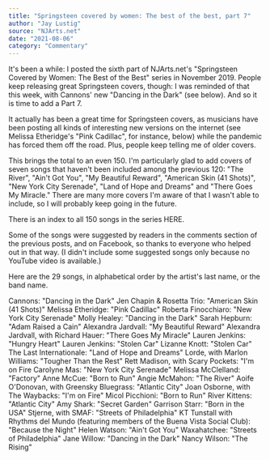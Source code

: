 ```yaml
---
title: "Springsteen covered by women: The best of the best, part 7"
author: "Jay Lustig"
source: "NJArts.net"
date: "2021-08-06"
category: "Commentary"
---
```


It's been a while: I posted the sixth part of NJArts.net's "Springsteen Covered by Women: The Best of the Best" series in November 2019. People keep releasing great Springsteen covers, though: I was reminded of that this week, with Cannons' new "Dancing in the Dark" (see below). And so it is time to add a Part 7.

It actually has been a great time for Springsteen covers, as musicians have been posting all kinds of interesting new versions on the internet (see Melissa Etheridge's "Pink Cadillac", for instance, below) while the pandemic has forced them off the road. Plus, people keep telling me of older covers.

This brings the total to an even 150. I'm particularly glad to add covers of seven songs that haven't been included among the previous 120: "The River", "Ain't Got You", "My Beautiful Reward", "American Skin (41 Shots)", "New York City Serenade", "Land of Hope and Dreams"
and "There Goes My Miracle."
There are many more covers I'm aware of that I wasn't able to include, so I will probably keep going in the future.

There is an index to all 150 songs in the series HERE.

Some of the songs were suggested by readers in the comments section of the previous posts, and on Facebook, so thanks to everyone who helped out in that way. (I didn't include some suggested songs only because no YouTube video is available.)

Here are the 29 songs, in alphabetical order by the artist's last name, or the band name.

Cannons: "Dancing in the Dark"
Jen Chapin & Rosetta Trio: "American Skin (41 Shots)"
Melissa Etheridge: "Pink Cadillac"
Roberta Finocchiaro: "New York City Serenade"
Molly Healey: "Dancing in the Dark"
Sarah Hepburn: "Adam Raised a Cain"
Alexandra Jardvall: "My Beautiful Reward"
Alexandra Jardvall, with Richard Hauer: "There Goes My Miracle"
Lauren Jenkins: "Hungry Heart"
Lauren Jenkins: "Stolen Car"
Lizanne Knott: "Stolen Car"
The Last Internationale: "Land of Hope and Dreams"
Lorde, with Marlon Williams: "Tougher Than the Rest"
Rett Madison, with Scary Pockets: "I'm on Fire
Carolyne Mas: "New York City Serenade"
Melissa McClelland: "Factory"
Anne McCue: "Born to Run"
Angie McMahon: "The River"
Aoife O'Donovan, with Greensky Bluegrass: "Atlantic City"
Joan Osborne, with The Waybacks: "I'm on Fire"
Micol Picchioni: "Born to Run"
River Kittens: "Atlantic City"
Amy Shark: "Secret Garden"
Garrison Starr: "Born in the USA"
Stjerne, with SMAF: "Streets of Philadelphia"
KT Tunstall with Rhythms del Mundo (featuring members of the Buena Vista Social Club): "Because the Night"
Helen Watson: "Ain't Got You"
Waxahatchee: "Streets of Philadelphia"
Jane Willow: "Dancing in the Dark"
Nancy Wilson: "The Rising"